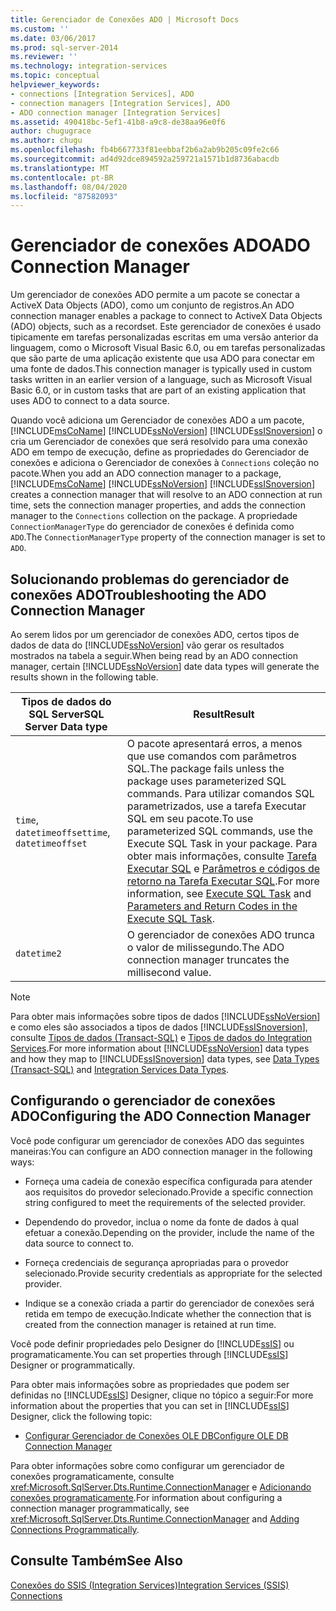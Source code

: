 ```yaml
---
title: Gerenciador de Conexões ADO | Microsoft Docs
ms.custom: ''
ms.date: 03/06/2017
ms.prod: sql-server-2014
ms.reviewer: ''
ms.technology: integration-services
ms.topic: conceptual
helpviewer_keywords:
- connections [Integration Services], ADO
- connection managers [Integration Services], ADO
- ADO connection manager [Integration Services]
ms.assetid: 490418bc-5ef1-41b8-a9c8-de38aa96e0f6
author: chugugrace
ms.author: chugu
ms.openlocfilehash: fb4b667733f81eebbaf2b6a2ab9b205c09fe2c66
ms.sourcegitcommit: ad4d92dce894592a259721a1571b1d8736abacdb
ms.translationtype: MT
ms.contentlocale: pt-BR
ms.lasthandoff: 08/04/2020
ms.locfileid: "87582093"
---
```

# <a name="ado-connection-manager"></a><span data-ttu-id="1794c-102">Gerenciador de conexões ADO</span><span class="sxs-lookup"><span data-stu-id="1794c-102">ADO Connection Manager</span></span>
  <span data-ttu-id="1794c-103">Um gerenciador de conexões ADO permite a um pacote se conectar a ActiveX Data Objects (ADO), como um conjunto de registros.</span><span class="sxs-lookup"><span data-stu-id="1794c-103">An ADO connection manager enables a package to connect to ActiveX Data Objects (ADO) objects, such as a recordset.</span></span> <span data-ttu-id="1794c-104">Este gerenciador de conexões é usado tipicamente em tarefas personalizadas escritas em uma versão anterior da linguagem, como o Microsoft Visual Basic 6.0, ou em tarefas personalizadas que são parte de uma aplicação existente que usa ADO para conectar em uma fonte de dados.</span><span class="sxs-lookup"><span data-stu-id="1794c-104">This connection manager is typically used in custom tasks written in an earlier version of a language, such as Microsoft Visual Basic 6.0, or in custom tasks that are part of an existing application that uses ADO to connect to a data source.</span></span>  
  
 <span data-ttu-id="1794c-105">Quando você adiciona um Gerenciador de conexões ADO a um pacote, [!INCLUDE[msCoName](../../includes/msconame-md.md)] [!INCLUDE[ssNoVersion](../../includes/ssnoversion-md.md)] [!INCLUDE[ssISnoversion](../../includes/ssisnoversion-md.md)] o cria um Gerenciador de conexões que será resolvido para uma conexão ADO em tempo de execução, define as propriedades do Gerenciador de conexões e adiciona o Gerenciador de conexões à `Connections` coleção no pacote.</span><span class="sxs-lookup"><span data-stu-id="1794c-105">When you add an ADO connection manager to a package, [!INCLUDE[msCoName](../../includes/msconame-md.md)] [!INCLUDE[ssNoVersion](../../includes/ssnoversion-md.md)] [!INCLUDE[ssISnoversion](../../includes/ssisnoversion-md.md)] creates a connection manager that will resolve to an ADO connection at run time, sets the connection manager properties, and adds the connection manager to the `Connections` collection on the package.</span></span> <span data-ttu-id="1794c-106">A propriedade `ConnectionManagerType` do gerenciador de conexões é definida como `ADO`.</span><span class="sxs-lookup"><span data-stu-id="1794c-106">The `ConnectionManagerType` property of the connection manager is set to `ADO`.</span></span>  
  
## <a name="troubleshooting-the-ado-connection-manager"></a><span data-ttu-id="1794c-107">Solucionando problemas do gerenciador de conexões ADO</span><span class="sxs-lookup"><span data-stu-id="1794c-107">Troubleshooting the ADO Connection Manager</span></span>  
 <span data-ttu-id="1794c-108">Ao serem lidos por um gerenciador de conexões ADO, certos tipos de dados de data do [!INCLUDE[ssNoVersion](../../includes/ssnoversion-md.md)] vão gerar os resultados mostrados na tabela a seguir.</span><span class="sxs-lookup"><span data-stu-id="1794c-108">When being read by an ADO connection manager, certain [!INCLUDE[ssNoVersion](../../includes/ssnoversion-md.md)] date data types will generate the results shown in the following table.</span></span>  
  
|<span data-ttu-id="1794c-109">Tipos de dados do SQL Server</span><span class="sxs-lookup"><span data-stu-id="1794c-109">SQL Server Data type</span></span>|<span data-ttu-id="1794c-110">Result</span><span class="sxs-lookup"><span data-stu-id="1794c-110">Result</span></span>|  
|--------------------------|------------|  
|<span data-ttu-id="1794c-111">`time`, `datetimeoffset`</span><span class="sxs-lookup"><span data-stu-id="1794c-111">`time`, `datetimeoffset`</span></span>|<span data-ttu-id="1794c-112">O pacote apresentará erros, a menos que use comandos com parâmetros SQL.</span><span class="sxs-lookup"><span data-stu-id="1794c-112">The package fails unless the package uses parameterized SQL commands.</span></span> <span data-ttu-id="1794c-113">Para utilizar comandos SQL parametrizados, use a tarefa Executar SQL em seu pacote.</span><span class="sxs-lookup"><span data-stu-id="1794c-113">To use parameterized SQL commands, use the Execute SQL Task in your package.</span></span> <span data-ttu-id="1794c-114">Para obter mais informações, consulte [Tarefa Executar SQL](../control-flow/execute-sql-task.md) e [Parâmetros e códigos de retorno na Tarefa Executar SQL](../parameters-and-return-codes-in-the-execute-sql-task.md).</span><span class="sxs-lookup"><span data-stu-id="1794c-114">For more information, see [Execute SQL Task](../control-flow/execute-sql-task.md) and [Parameters and Return Codes in the Execute SQL Task](../parameters-and-return-codes-in-the-execute-sql-task.md).</span></span>|  
|`datetime2`|<span data-ttu-id="1794c-115">O gerenciador de conexões ADO trunca o valor de milissegundo.</span><span class="sxs-lookup"><span data-stu-id="1794c-115">The ADO connection manager truncates the millisecond value.</span></span>|  
  
> [!NOTE]  
>  <span data-ttu-id="1794c-116">Para obter mais informações sobre tipos de dados [!INCLUDE[ssNoVersion](../../includes/ssnoversion-md.md)] e como eles são associados a tipos de dados [!INCLUDE[ssISnoversion](../../includes/ssisnoversion-md.md)], consulte [Tipos de dados &#40;Transact-SQL&#41;](/sql/t-sql/data-types/data-types-transact-sql) e [Tipos de dados do Integration Services](../data-flow/integration-services-data-types.md).</span><span class="sxs-lookup"><span data-stu-id="1794c-116">For more information about [!INCLUDE[ssNoVersion](../../includes/ssnoversion-md.md)] data types and how they map to [!INCLUDE[ssISnoversion](../../includes/ssisnoversion-md.md)] data types, see [Data Types &#40;Transact-SQL&#41;](/sql/t-sql/data-types/data-types-transact-sql) and [Integration Services Data Types](../data-flow/integration-services-data-types.md).</span></span>  
  
## <a name="configuring-the-ado-connection-manager"></a><span data-ttu-id="1794c-117">Configurando o gerenciador de conexões ADO</span><span class="sxs-lookup"><span data-stu-id="1794c-117">Configuring the ADO Connection Manager</span></span>  
 <span data-ttu-id="1794c-118">Você pode configurar um gerenciador de conexões ADO das seguintes maneiras:</span><span class="sxs-lookup"><span data-stu-id="1794c-118">You can configure an ADO connection manager in the following ways:</span></span>  
  
-   <span data-ttu-id="1794c-119">Forneça uma cadeia de conexão específica configurada para atender aos requisitos do provedor selecionado.</span><span class="sxs-lookup"><span data-stu-id="1794c-119">Provide a specific connection string configured to meet the requirements of the selected provider.</span></span>  
  
-   <span data-ttu-id="1794c-120">Dependendo do provedor, inclua o nome da fonte de dados à qual efetuar a conexão.</span><span class="sxs-lookup"><span data-stu-id="1794c-120">Depending on the provider, include the name of the data source to connect to.</span></span>  
  
-   <span data-ttu-id="1794c-121">Forneça credenciais de segurança apropriadas para o provedor selecionado.</span><span class="sxs-lookup"><span data-stu-id="1794c-121">Provide security credentials as appropriate for the selected provider.</span></span>  
  
-   <span data-ttu-id="1794c-122">Indique se a conexão criada a partir do gerenciador de conexões será retida em tempo de execução.</span><span class="sxs-lookup"><span data-stu-id="1794c-122">Indicate whether the connection that is created from the connection manager is retained at run time.</span></span>  
  
 <span data-ttu-id="1794c-123">Você pode definir propriedades pelo Designer do [!INCLUDE[ssIS](../../../includes/ssis-md.md)] ou programaticamente.</span><span class="sxs-lookup"><span data-stu-id="1794c-123">You can set properties through [!INCLUDE[ssIS](../../../includes/ssis-md.md)] Designer or programmatically.</span></span>  
  
 <span data-ttu-id="1794c-124">Para obter mais informações sobre as propriedades que podem ser definidas no [!INCLUDE[ssIS](../../../includes/ssis-md.md)] Designer, clique no tópico a seguir:</span><span class="sxs-lookup"><span data-stu-id="1794c-124">For more information about the properties that you can set in [!INCLUDE[ssIS](../../../includes/ssis-md.md)] Designer, click the following topic:</span></span>  
  
-   [<span data-ttu-id="1794c-125">Configurar Gerenciador de Conexões OLE DB</span><span class="sxs-lookup"><span data-stu-id="1794c-125">Configure OLE DB Connection Manager</span></span>](ole-db-connection-manager.md)  
  
 <span data-ttu-id="1794c-126">Para obter informações sobre como configurar um gerenciador de conexões programaticamente, consulte <xref:Microsoft.SqlServer.Dts.Runtime.ConnectionManager> e [Adicionando conexões programaticamente](../building-packages-programmatically/adding-connections-programmatically.md).</span><span class="sxs-lookup"><span data-stu-id="1794c-126">For information about configuring a connection manager programmatically, see <xref:Microsoft.SqlServer.Dts.Runtime.ConnectionManager> and [Adding Connections Programmatically](../building-packages-programmatically/adding-connections-programmatically.md).</span></span>  
  
## <a name="see-also"></a><span data-ttu-id="1794c-127">Consulte Também</span><span class="sxs-lookup"><span data-stu-id="1794c-127">See Also</span></span>  
 [<span data-ttu-id="1794c-128">Conexões do SSIS &#40;Integration Services&#41;</span><span class="sxs-lookup"><span data-stu-id="1794c-128">Integration Services &#40;SSIS&#41; Connections</span></span>](integration-services-ssis-connections.md)  
  
  
